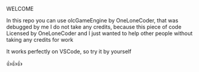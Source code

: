 WELCOME

In this repo you can use olcGameEngine by OneLoneCoder, that was debugged by me
I do not take any credits, because this piece of code Licensed by OneLoneCoder and I just wanted to help other people without taking any credits for work

It works perfectly on VSCode, so try it by yourself

👍👍👍
